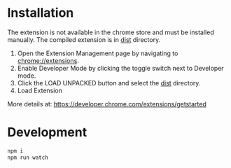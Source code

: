 Installation
============

The extension is not available in the chrome store and must be installed manually. The compiled extension is in [dist](dist) directory.

1. Open the Extension Management page by navigating to <chrome://extensions>.
2. Enable Developer Mode by clicking the toggle switch next to Developer mode.
3. Click the LOAD UNPACKED button and select the [dist](dist) directory.
4. Load Extension

More details at: https://developer.chrome.com/extensions/getstarted

Development
===========

```bash
npm i
npm run watch
```